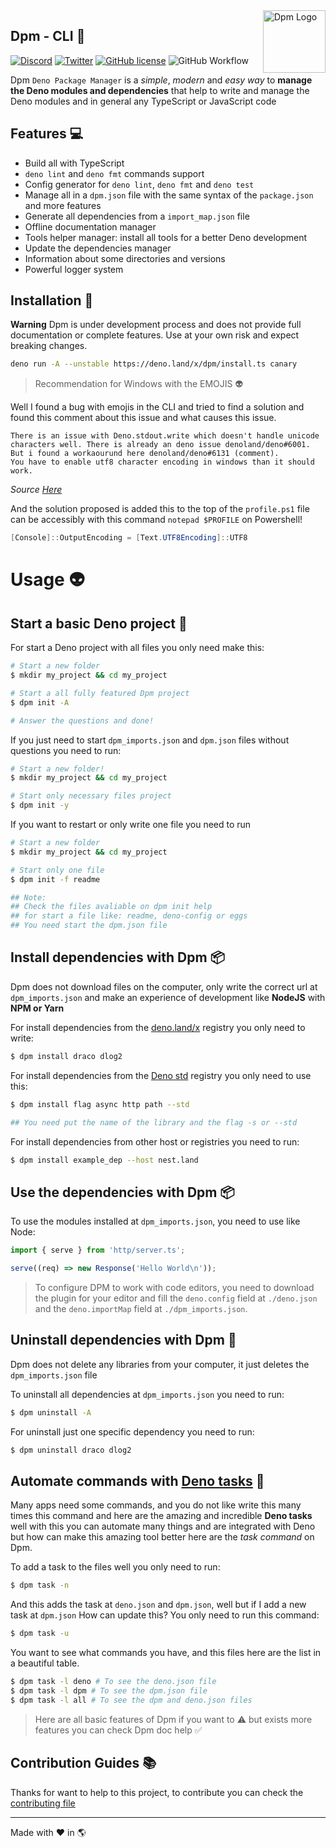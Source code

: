 <img src="https://avatars.githubusercontent.com/u/97813425" align="right" alt="Dpm Logo" width="100">

## Dpm - CLI :sauropod:

[![Discord](https://img.shields.io/discord/932381618851692565?label=Discord&logo=discord&logoColor=white)](https://discord.gg/Um27YPJKud)
[![Twitter](https://img.shields.io/twitter/follow/dpm_land?label=Dpm%20Land&style=social)](https://twitter.com/intent/follow?screen_name=dpm_land)
[![GitHub license](https://img.shields.io/github/license/dpmland/cli?label=License)](./LICENSE)
![GitHub Workflow](https://img.shields.io/github/workflow/status/dpmland/cli/CI)

Dpm `Deno Package Manager` is a _simple_, _modern_ and _easy way_ to **manage
the Deno modules and dependencies** that help to write and manage the Deno
modules and in general any TypeScript or JavaScript code

## Features :computer:

- Build all with TypeScript
- `deno lint` and `deno fmt` commands support
- Config generator for `deno lint`, `deno fmt` and `deno test`
- Manage all in a `dpm.json` file with the same syntax of the `package.json` and
  more features
- Generate all dependencies from a `import_map.json` file
- Offline documentation manager
- Tools helper manager: install all tools for a better Deno development
- Update the dependencies manager
- Information about some directories and versions
- Powerful logger system

## Installation :rocket:

**Warning** Dpm is under development process and does not provide full
documentation or complete features. Use at your own risk and expect breaking
changes.

```sh
deno run -A --unstable https://deno.land/x/dpm/install.ts canary
```

> Recommendation for Windows with the EMOJIS :alien:

Well I found a bug with emojis in the CLI and tried to find a solution and found
this comment about this issue and what causes this issue.

```
There is an issue with Deno.stdout.write which doesn't handle unicode characters well. There is already an deno issue denoland/deno#6001.
But i found a workaourund here denoland/deno#6131 (comment).
You have to enable utf8 character encoding in windows than it should work.
```

_Source [Here](https://github.com/c4spar/deno-cliffy/issues/113)_

And the solution proposed is added this to the top of the `profile.ps1` file can
be accessibly with this command `notepad $PROFILE` on Powershell!

```ps1
[Console]::OutputEncoding = [Text.UTF8Encoding]::UTF8
```

# Usage :alien:

## Start a basic Deno project :mega:

For start a Deno project with all files you only need make this:

```sh
# Start a new folder
$ mkdir my_project && cd my_project

# Start a all fully featured Dpm project
$ dpm init -A

# Answer the questions and done!
```

If you just need to start `dpm_imports.json` and `dpm.json` files without
questions you need to run:

```sh
# Start a new folder!
$ mkdir my_project && cd my_project

# Start only necessary files project
$ dpm init -y
```

If you want to restart or only write one file you need to run

```sh
# Start a new folder
$ mkdir my_project && cd my_project

# Start only one file
$ dpm init -f readme

## Note:
## Check the files avaliable on dpm init help
## for start a file like: readme, deno-config or eggs
## You need start the dpm.json file
```

## Install dependencies with Dpm :package:

Dpm does not download files on the computer, only write the correct url at
`dpm_imports.json` and make an experience of development like **NodeJS** with
**NPM or Yarn**

For install dependencies from the [deno.land/x](https://deno.land/x/) registry
you only need to write:

```sh
$ dpm install draco dlog2
```

For install dependencies from the [Deno std](https://deno.land/std) registry you
only need to use this:

```sh
$ dpm install flag async http path --std

## You need put the name of the library and the flag -s or --std
```

For install dependencies from other host or registries you need to run:

```sh
$ dpm install example_dep --host nest.land
```

## Use the dependencies with Dpm :package:

To use the modules installed at `dpm_imports.json`, you need to use like Node:

```ts
import { serve } from 'http/server.ts';

serve((req) => new Response('Hello World\n'));
```

> To configure DPM to work with code editors, you need to download the plugin
> for your editor and fill the `deno.config` field at `./deno.json` and the
> `deno.importMap` field at `./dpm_imports.json`.

## Uninstall dependencies with Dpm :star2:

Dpm does not delete any libraries from your computer, it just deletes the
`dpm_imports.json` file

To uninstall all dependencies at `dpm_imports.json` you need to run:

```sh
$ dpm uninstall -A
```

For uninstall just one specific dependency you need to run:

```sh
$ dpm uninstall draco dlog2
```

## Automate commands with [Deno tasks](https://deno.land/manual/tools/task_runner) :robot:

Many apps need some commands, and you do not like write this many times this
command and here are the amazing and incredible **Deno tasks** well with this
you can automate many things and are integrated with Deno but how can make this
amazing tool better here are the _task command_ on Dpm.

To add a task to the files well you only need to run:

```sh
$ dpm task -n
```

And this adds the task at `deno.json` and `dpm.json`, well but if I add a new
task at `dpm.json` How can update this? You only need to run this command:

```sh
$ dpm task -u
```

You want to see what commands you have, and this files here are the list in a
beautiful table.

```sh
$ dpm task -l deno # To see the deno.json file
$ dpm task -l dpm # To see the dpm.json file
$ dpm task -l all # To see the dpm and deno.json files
```

> Here are all basic features of Dpm if you want to :warning: but exists more
> features you can check Dpm doc help :white_check_mark:

## Contribution Guides :books:

Thanks for want to help to this project, to contribute you can check the
[contributing file](./CONTRIBUTING.md)

---

Made with :heart: in :earth_americas:
